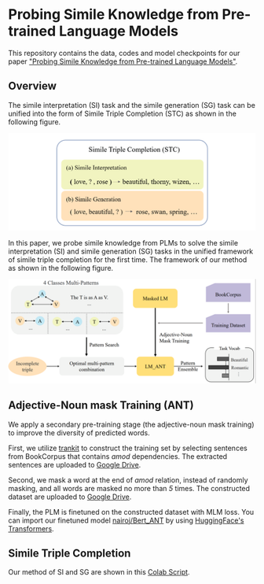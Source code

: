 # Probing Simile Knowledge from Pre-trained Language Models
This repository contains the data, codes and model checkpoints for our paper ["Probing Simile Knowledge from Pre-trained Language Models"](https://aclanthology.org/2022.acl-long.404/).   


## Overview
The simile interpretation (SI) task and the simile generation (SG) task can be unified into the form of Simile Triple Completion (STC) as shown in the following figure.

![](figure/unify.png)

In this paper, we probe simile knowledge from PLMs to solve the simile interpretation (SI) and simile generation (SG) tasks in the unified framework of simile triple completion for the first time. The framework of our method as shown in the following figure.

![](figure/framework.png)

## Adjective-Noun mask Training (ANT)
We apply a secondary pre-training stage (the adjective-noun mask training) to improve the diversity of predicted words.

First, we utilize [trankit](https://github.com/nlp-uoregon/trankit) to construct the training set by selecting sentences from BookCorpus that contains *amod* dependencies. The extracted sentences are uploaded to [Google Drive](https://drive.google.com/file/d/1zKLYGkVTLkrGMJJEgvsTZNNAHO8u6ER7/view?usp=sharing).

Second, we mask a word at the end of *amod* relation, instead of randomly masking, and all words are masked no more than *5* times. The constructed dataset are uploaded to [Google Drive](https://drive.google.com/file/d/1EHo61afA2FrfJCZRN4i4EvbR9cJNZgPt/view?usp=sharing).

Finally, the PLM is finetuned on the constructed dataset with MLM loss. You can import our finetuned model [nairoj/Bert_ANT](https://huggingface.co/nairoj/Bert_ANT) by using [HuggingFace's Transformers](https://github.com/huggingface/transformers). 

## Simile Triple Completion
Our method of SI and SG are shown in this [Colab Script]().

